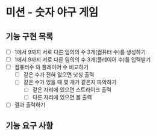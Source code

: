 # 미션 - 숫자 야구 게임

## 기능 구현 목록

- [ ] 1에서 9까지 서로 다른 임의의 수 3개(컴퓨터 수)를 생성하기
- [ ] 1에서 9까지 서로 다른 임의의 수 3개(플레이어 수)를 입력받기
- [ ] 컴퓨터수 와 플레이어 수 비교하기
    - [ ] 같은 수가 전혀 없으면 낫싱 출력
    - [ ] 같은 수가 있을 때 몇 개가 같은지 파악하기
        - [ ] 같은 자리에 있으면 스트라이크 출력
        - [ ] 다른 자리에 있으면 볼 출력
- [ ] 결과 출력하기

## 기능 요구 사항
